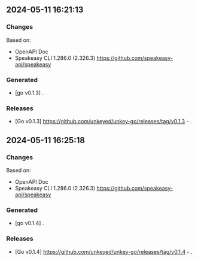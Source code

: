 

## 2024-05-11 16:21:13
### Changes
Based on:
- OpenAPI Doc  
- Speakeasy CLI 1.286.0 (2.326.3) https://github.com/speakeasy-api/speakeasy
### Generated
- [go v0.1.3] .
### Releases
- [Go v0.1.3] https://github.com/unkeyed/unkey-go/releases/tag/v0.1.3 - .

## 2024-05-11 16:25:18
### Changes
Based on:
- OpenAPI Doc  
- Speakeasy CLI 1.286.0 (2.326.3) https://github.com/speakeasy-api/speakeasy
### Generated
- [go v0.1.4] .
### Releases
- [Go v0.1.4] https://github.com/unkeyed/unkey-go/releases/tag/v0.1.4 - .